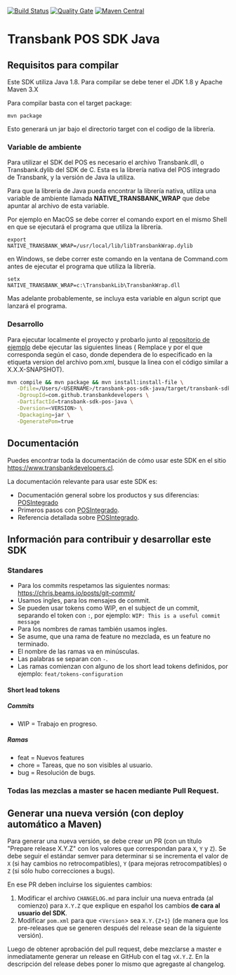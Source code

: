 [![Build Status](https://travis-ci.org/TransbankDevelopers/transbank-pos-sdk-java.svg?branch=master)](https://travis-ci.org/TransbankDevelopers/transbank-pos-sdk-java)
[![Quality Gate](https://sonarcloud.io/api/project_badges/measure?project=com.github.transbankdevelopers%3Atransbank-sdk-pos-java&metric=alert_status)](https://sonarcloud.io/dashboard?id=com.github.transbankdevelopers%3Atransbank-sdk-pos-java)
[![Maven Central](https://maven-badges.herokuapp.com/maven-central/com.github.transbankdevelopers/transbank-sdk-pos-java/badge.svg?style=plastic)](https://search.maven.org/artifact/com.github.transbankdevelopers/transbank-sdk-pos-java/1.0.0/jar)

#	Transbank POS SDK Java

## Requisitos para compilar

Este SDK utiliza Java 1.8. Para compilar se debe tener el JDK 1.8 y Apache Maven 3.X

Para compilar basta con el target package:

<code>mvn package</code> 

Esto generará un jar bajo el directorio target con el codigo de la librería.

### Variable de ambiente

Para utilizar el SDK del POS es necesario el archivo Transbank.dll, o Transbank.dylib del SDK de C. Esta es la librería nativa del POS integrado de Transbank, y la versión de Java la utiliza.

Para que la libreria de Java pueda encontrar la librería nativa, utiliza una variable de ambiente llamada **NATIVE_TRANSBANK_WRAP** que debe apuntar al archivo de esta variable.

Por ejemplo en MacOS se debe correr el comando export en el mismo Shell en que se ejecutará el programa que utiliza la librería.

<code>export NATIVE_TRANSBANK_WRAP=/usr/local/lib/libTransbankWrap.dylib</code>

en Windows, se debe correr este comando en la ventana de Command.com antes de ejecutar el programa que utiliza la librería.

<code>setx NATIVE_TRANSBANK_WRAP=c:\TransbankLib\TransbankWrap.dll</code>

Mas adelante probablemente, se incluya esta variable en algun script que lanzará el programa.

### Desarrollo

Para ejecutar localmente el proyecto y probarlo junto al [repositorio de ejemplo](https://github.com/TransbankDevelopers/transbank-pos-sdk-java-example) debe ejecutar las siguientes lineas (
Remplace <USERNAME> y <VERSION> por el que corresponda según el caso, donde <VERSION> dependera de lo especificado en la etiqueta version del archivo pom.xml, busque la linea con el código similar a <version>X.X.X-SNAPSHOT</version>).

```sh
mvn compile && mvn package && mvn install:install-file \
   -Dfile=/Users/<USERNAME>/transbank-pos-sdk-java/target/transbank-sdk-pos-java-<VERSION>.jar \
   -DgroupId=com.github.transbankdevelopers \
   -DartifactId=transbank-sdk-pos-java \
   -Dversion=<VERSION> \
   -Dpackaging=jar \
   -DgeneratePom=true
```

## Documentación 

Puedes encontrar toda la documentación de cómo usar este SDK en el sitio https://www.transbankdevelopers.cl.

La documentación relevante para usar este SDK es:

- Documentación general sobre los productos y sus diferencias:
  [POSIntegrado](https://www.transbankdevelopers.cl/producto/posintegrado)
- Primeros pasos con [POSIntegrado](https://www.transbankdevelopers.cl/documentacion/posintegrado).
- Referencia detallada sobre [POSIntegrado](https://www.transbankdevelopers.cl/referencia/posintegrado).

## Información para contribuir y desarrollar este SDK

### Standares

- Para los commits respetamos las siguientes normas: https://chris.beams.io/posts/git-commit/
- Usamos ingles, para los mensajes de commit.
- Se pueden usar tokens como WIP, en el subject de un commit, separando el token con `:`, por ejemplo:
`WIP: This is a useful commit message`
- Para los nombres de ramas también usamos ingles.
- Se asume, que una rama de feature no mezclada, es un feature no terminado.
- El nombre de las ramas va en minúsculas.
- Las palabras se separan con `-`.
- Las ramas comienzan con alguno de los short lead tokens definidos, por ejemplo: `feat/tokens-configuration`

#### Short lead tokens
##### Commits
- WIP = Trabajo en progreso.
##### Ramas
- feat = Nuevos features
- chore = Tareas, que no son visibles al usuario.
- bug = Resolución de bugs.

### Todas las mezclas a master se hacen mediante Pull Request.

## Generar una nueva versión (con deploy automático a Maven)

Para generar una nueva versión, se debe crear un PR (con un título "Prepare release X.Y.Z" con los valores que correspondan para `X`, `Y` y `Z`). Se debe seguir el estándar semver para determinar si se incrementa el valor de `X` (si hay cambios no retrocompatibles), `Y` (para mejoras retrocompatibles) o `Z` (si sólo hubo correcciones a bugs).

En ese PR deben incluirse los siguientes cambios:

1. Modificar el archivo `CHANGELOG.md` para incluir una nueva entrada (al comienzo) para `X.Y.Z` que explique en español los cambios **de cara al usuario del SDK**.
2. Modificar `pom.xml` para que <`Version`> sea `X.Y.{Z+1}` (de manera que los pre-releases que se generen después del release sean de la siguiente versión).

Luego de obtener aprobación del pull request, debe mezclarse a master e inmediatamente generar un release en GitHub con el tag `vX.Y.Z`. En la descripción del release debes poner lo mismo que agregaste al changelog.
